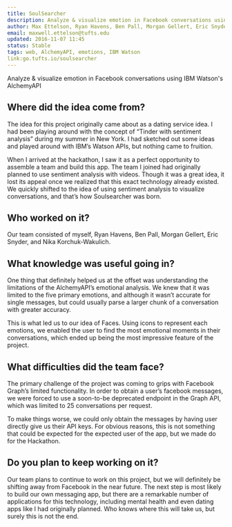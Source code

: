 ```yaml
---
title: SoulSearcher
description: Analyze & visualize emotion in Facebook conversations using IBM Watson's AlchemyAPI
author: Max Ettelson, Ryan Havens, Ben Pall, Morgan Gellert, Eric Snyder, and Nika Korchuk-Wakulich.
email: maxwell.ettelson@tufts.edu
updated: 2016-11-07 11:45
status: Stable
tags: web, AlchemyAPI, emotions, IBM Watson
link:go.tufts.io/soulsearcher
---
```


Analyze & visualize emotion in Facebook conversations using IBM Watson's AlchemyAPI

## Where did the idea come from?
The idea for this project originally came about as a dating service idea.  I had been playing around with the concept of “Tinder with sentiment analysis” during my summer in New York.  I had sketched out some ideas and played around with IBM’s Watson APIs, but nothing came to fruition.

When I arrived at the hackathon, I saw it as a perfect opportunity to assemble a team and build this app.  The team I joined had originally planned to use sentiment analysis with videos.  Though it was a great idea, it lost its appeal once we realized that this exact technology already existed. We quickly shifted to the idea of using sentiment analysis to visualize conversations, and that’s how Soulsearcher was born.

## Who worked on it?
Our team consisted of myself, Ryan Havens, Ben Pall, Morgan Gellert, Eric Snyder, and Nika Korchuk-Wakulich.

## What knowledge was useful going in?
One thing that definitely helped us at the offset was understanding the limitations of the AlchemyAPI’s emotional analysis.  We knew that it was limited to the five primary emotions, and although it wasn’t accurate for single messages, but could usually parse a larger chunk of a conversation with greater accuracy.

This is what led us to our idea of Faces.  Using icons to represent each emotions, we enabled the user to find the most emotional moments in their conversations, which ended up being the most impressive feature of the project.

## What difficulties did the team face?
The primary challenge of the project was coming to grips with Facebook Graph’s limited functionality.  In order to obtain a user’s facebook messages, we were forced to use a soon-to-be deprecated endpoint in the Graph API, which was limited to 25 conversations per request.

To make things worse, we could only obtain the messages by having user directly give us their API keys.  For obvious reasons, this is not something that could be expected for the expected user of the app, but we made do for the Hackathon.

## Do you plan to keep working on it?
Our team plans to continue to work on this project, but we will definitely be shifting away from Facebook in the near future.  The next step is most likely to build our own messaging app, but there are a remarkable number of applications for this technology, including mental health and even dating apps like I had originally planned.  Who knows where this will take us, but surely this is not the end.
